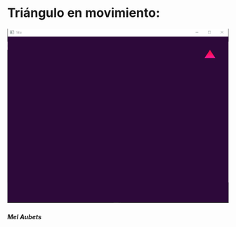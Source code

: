 # Triángulo en movimiento:
![Triangulo en movimiento](https://github.com/MelAubets/LearningOpenGL/blob/main/ImagesAndGifs/MovingTriangle.gif?raw=true)

##### Mel Aubets